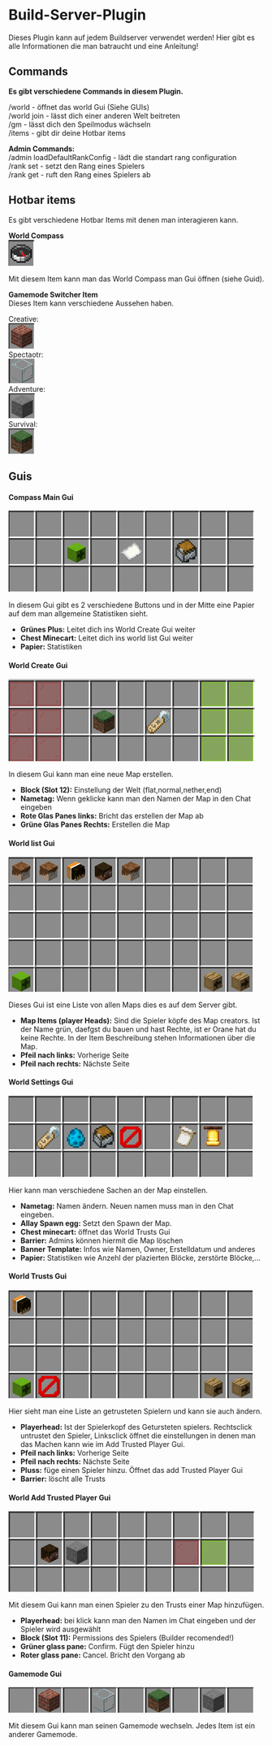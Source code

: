 # Build-Server-Plugin
Dieses Plugin kann auf jedem Buildserver verwendet werden! Hier gibt es alle Informationen die man batraucht und eine Anleitung!

## Commands
**Es gibt verschiedene Commands in diesem Plugin.**

/world - öffnet das world Gui (Siehe GUIs) \
/world join <world> - lässt dich einer anderen Welt beitreten \
/gm <gamemode> - lässt dich den Speilmodus wächseln \
/items - gibt dir deine Hotbar items

**Admin Commands:** \
/admin loadDefaultRankConfig - lädt die standart rang configuration \
/rank <player> set <rank> - setzt den Rang eines Spielers \
/rank <player> get - ruft den Rang eines Spielers ab

## Hotbar items
Es gibt verschiedene Hotbar Items mit denen man interagieren kann.

**World Compass** \
![Compass Hotbar Item](https://github.com/Silal123/Documentations/blob/main/images/build-server-plugin/compass.png?raw=true)

Mit diesem Item kann man das World Compass man Gui öffnen (siehe Guid).

**Gamemode Switcher Item** \
Dieses Item kann verschiedene Aussehen haben.

Creative: \
![Gamemode Creative](https://github.com/Silal123/Documentations/blob/main/images/build-server-plugin/gamemode-creative.png?raw=true) \
Spectaotr: \
![Gamemode Spectator](https://github.com/Silal123/Documentations/blob/main/images/build-server-plugin/gamemode-spectator.png?raw=true) \
Adventure: \
![Gamemode Adventure](https://github.com/Silal123/Documentations/blob/main/images/build-server-plugin/gamemode-adventure.png?raw=true) \
Survival: \
![Gamemode Survival](https://github.com/Silal123/Documentations/blob/main/images/build-server-plugin/gamemode-survival.png?raw=true)

## Guis

#### **Compass Main Gui**
![GUI](https://github.com/Silal123/Documentations/blob/main/images/build-server-plugin/gui/compass-main.png?raw=true)

In diesem Gui gibt es 2 verschiedene Buttons und in der Mitte eine Papier auf dem man allgemeine Statistiken sieht.
- **Grünes Plus:** Leitet dich ins World Create Gui weiter
- **Chest Minecart:** Leitet dich ins world list Gui weiter
- **Papier:** Statistiken

#### **World Create Gui**
![GUI](https://github.com/Silal123/Documentations/blob/main/images/build-server-plugin/gui/world-create.png?raw=true)

In diesem Gui kann man eine neue Map erstellen.
- **Block (Slot 12):** Einstellung der Welt (flat,normal,nether,end)
- **Nametag:** Wenn geklicke kann man den Namen der Map in den Chat eingeben
- **Rote Glas Panes links:** Bricht das erstellen der Map ab
- **Grüne Glas Panes Rechts:** Erstellen die Map 

#### **World list Gui**
![GUI](https://github.com/Silal123/Documentations/blob/main/images/build-server-plugin/gui/world-list.png?raw=true)

Dieses Gui ist eine Liste von allen Maps dies es auf dem Server gibt.
- **Map Items (player Heads):** Sind die Spieler köpfe des Map creators. Ist der Name grün, daefgst du bauen und hast Rechte, ist er Orane hat du keine Rechte. In der Item Beschreibung stehen Informationen über die Map.
- **Pfeil nach links:** Vorherige Seite
- **Pfeil nach rechts:** Nächste Seite 

#### **World Settings Gui**
![GUI](https://github.com/Silal123/Documentations/blob/main/images/build-server-plugin/gui/world-settings.png?raw=true)

Hier kann man verschiedene Sachen an der Map einstellen.
- **Nametag:** Namen ändern. Neuen namen muss man in den Chat eingeben.
- **Allay Spawn egg:** Setzt den Spawn der Map.
- **Chest minecart:** öffnet das World Trusts Gui
- **Barrier:** Admins können hiermit die Map löschen
- **Banner Template:** Infos wie Namen, Owner, Erstelldatum und anderes
- **Papier:** Statistiken wie Anzehl der plazierten Blöcke, zerstörte Blöcke,... 

#### **World Trusts Gui**
![GUI](https://github.com/Silal123/Documentations/blob/main/images/build-server-plugin/gui/world-trusts.png?raw=true)

Hier sieht man eine Liste an getrusteten Spielern und kann sie auch ändern.
- **Playerhead:** Ist der Spielerkopf des Getursteten spielers. Rechtsclick untrustet den Spieler, Linksclick öffnet die einstellungen in denen man das Machen kann wie im Add Trusted Player Gui.
- **Pfeil nach links:** Vorherige Seite
- **Pfeil nach rechts:** Nächste Seite
- **Pluss:** füge einen Spieler hinzu. Öffnet das add Trusted Player Gui
- **Barrier:** löscht alle Trusts

#### **World Add Trusted Player Gui**
![GUI](https://github.com/Silal123/Documentations/blob/main/images/build-server-plugin/gui/world-trusts-add.png?raw=true)

Mit diesem Gui kann man einen Spieler zu den Trusts einer Map hinzufügen.
- **Playerhead:** bei klick kann man den Namen im Chat eingeben und der Spieler wird ausgewählt
- **Block (Slot 11):** Permissions des Spielers (Builder recomended!)
- **Grüner glass pane:** Confirm. Fügt den Spieler hinzu
- **Roter glass pane:** Cancel. Bricht den Vorgang ab

#### **Gamemode Gui**
![GUI](https://github.com/Silal123/Documentations/blob/main/images/build-server-plugin/gui/gamemode-gui.png?raw=true)

Mit diesem Gui kann man seinen Gamemode wechseln. Jedes Item ist ein anderer Gamemode.